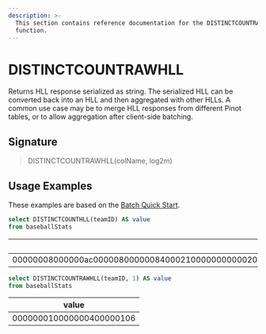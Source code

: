 ```yaml
---
description: >-
  This section contains reference documentation for the DISTINCTCOUNTRAWHLL
  function.
---
```


# DISTINCTCOUNTRAWHLL

Returns HLL response serialized as string. The serialized HLL can be converted back into an HLL and then aggregated with other HLLs. A common use case may be to merge HLL responses from different Pinot tables, or to allow aggregation after client-side batching.

## Signature

> DISTINCTCOUNTRAWHLL(colName, log2m)

## Usage Examples

These examples are based on the [Batch Quick Start](../../basics/getting-started/quick-start.md#batch).

```sql
select DISTINCTCOUNTHLL(teamID) AS value
from baseballStats 
```

| value                                                                                                                                                                                                                                                                                                                                                                    |
| ------------------------------------------------------------------------------------------------------------------------------------------------------------------------------------------------------------------------------------------------------------------------------------------------------------------------------------------------------------------------ |
| 00000008000000ac00000800000084000210000000000020001020220030042002100420002010020210000300008020040180400001300310001863024004220870800004400421040104610220080000020000040000030000800002108420000110400800000106000060000080020000082000218c0002000000020000010200100000018c0006000400022004a0000088000200800000320820021000000221842000000000025088000220080100009420 |

```sql
select DISTINCTCOUNTRAWHLL(teamID, 1) AS value
from baseballStats 
```

| value                    |
| ------------------------ |
| 000000010000000400000106 |
